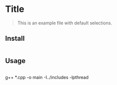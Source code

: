 # Title

> This is an example file with default selections.

## Install

```
```

## Usage

```
```
g++ *.cpp -o main -I../includes -lpthread
